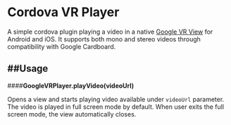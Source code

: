 Cordova VR Player
======

A simple cordova plugin playing a video in a native [Google VR View](https://developers.google.com/vr/concepts/vrview) for Android and iOS. It supports both mono and stereo videos through compatibility with Google Cardboard.

##Usage
-----

####**GoogleVRPlayer.playVideo(videoUrl)**

Opens a view and starts playing video available under `videoUrl` parameter. The video is played in full screen mode by default. When user exits the full screen mode, the view automatically closes.